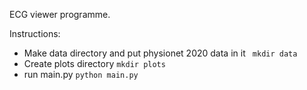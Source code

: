 ECG viewer programme.

Instructions:
* Make data directory and put physionet 2020 data in it
``` mkdir data```
* Create plots directory
```mkdir plots```
* run main.py
```python main.py```
